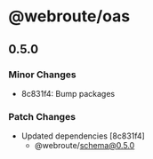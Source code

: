 # @webroute/oas

## 0.5.0

### Minor Changes

- 8c831f4: Bump packages

### Patch Changes

- Updated dependencies [8c831f4]
  - @webroute/schema@0.5.0
